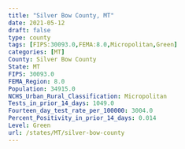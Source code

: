 ```yaml
---
title: "Silver Bow County, MT"
date: 2021-05-12
draft: false
type: county
tags: [FIPS:30093.0,FEMA:8.0,Micropolitan,Green]
categories: [MT]
County: Silver Bow County
State: MT
FIPS: 30093.0
FEMA_Region: 8.0
Population: 34915.0
NCHS_Urban_Rural_Classification: Micropolitan
Tests_in_prior_14_days: 1049.0
Fourteen_day_test_rate_per_100000: 3004.0
Percent_Positivity_in_prior_14_days: 0.014
Level: Green
url: /states/MT/silver-bow-county
---
```



